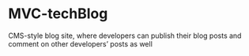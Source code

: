 # MVC-techBlog
CMS-style blog site, where developers can publish their blog posts and comment on other developers’ posts as well
